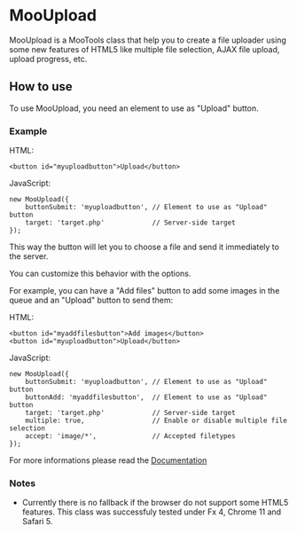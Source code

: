 MooUpload
====

MooUpload is a MooTools class that help you to create a file uploader using some new features of HTML5 like multiple file selection, AJAX file upload, upload progress, etc.

How to use
----------

To use MooUpload, you need an element to use as "Upload" button.

### Example

HTML:

	<button id="myuploadbutton">Upload</button>

JavaScript:

	new MooUpload({
		buttonSubmit: 'myuploadbutton',	// Element to use as "Upload" button
		target: 'target.php'			// Server-side target
	});

This way the button will let you to choose a file and send it immediately to the server.

You can customize this behavior with the options.

For example, you can have a "Add files" button to add some images in the queue and an "Upload" button to send them:

HTML:

	<button id="myaddfilesbutton">Add images</button>
	<button id="myuploadbutton">Upload</button>

JavaScript:

	new MooUpload({
		buttonSubmit: 'myuploadbutton',	// Element to use as "Upload" button
		buttonAdd: 'myaddfilesbutton',	// Element to use as "Upload" button
		target: 'target.php'			// Server-side target
		multiple: true,					// Enable or disable multiple file selection
		accept: 'image/*',				// Accepted filetypes
	});

For more informations please read the [Documentation](https://github.com/yannickcr/MooUpload/blob/master/Docs/MooUpload.md)

### Notes

 * Currently there is no fallback if the browser do not support some HTML5 features. This class was successfuly tested under Fx 4, Chrome 11 and Safari 5.